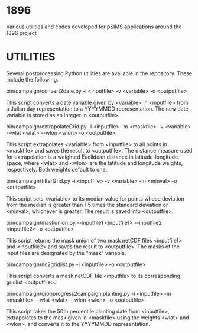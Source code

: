 # 1896
Various utilities and codes developed for pSIMS applications around the 1896 project

UTILITIES
=========

Several postprocessing Python utilities are available in the repository. These include the following.

   bin/campaign/convert2date.py -i \<inputfile\> -v \<variable\> -o \<outputfile\>

This script converts a date variable given by \<variable\> in \<inputfile\> from a Julian day representation to a YYYYMMDD representation. The new date variable is stored as an integer in \<outputfile\>.

   bin/campaign/extrapolateGrid.py -i \<inputfile\> -m \<maskfile\> -v \<variable\> --wlat \<wlat\> --wlon \<wlon\> -o \<outputfile\>

This script extrapolates \<variable\> from \<inputfile\> to all points in \<maskfile\> and saves the result to \<outputfile\>. The distance measure used for extrapolation is a weighted Euclidean distance in latitude-longitude space, where \<wlat\> and \<wlon\> are the latitude and longitude weights, respectively. Both weights default to one.

   bin/campaign/filterGrid.py -i \<inputfile\> -v \<variable\> -m \<minval\> -o \<outputfile\>

This script sets \<variable\> to its median value for points whose deviation from the median is greater than 1.5 times the standard deviation or \<minval\>, whichever is greater. The result is saved into \<outputfile\>.

   bin/campaign/maskunion.py --inputfile1 \<inputfile1\> --inputfile2 \<inputfile2\> -o \<outputfile\>

This script returns the mask union of two mask netCDF files \<inputfile1\> and \<inputfile2\> and saves the result to \<outputfile\>. The masks of the input files are designated by the "mask" variable.

   bin/campaign/nc2gridlist.py -i \<inputfile\> -o \<outputfile\>

This script converts a mask netCDF file \<inputfile\> to its corresponding gridlist \<outputfile\>.

   bin/campaign/cropprogress2campaign.planting.py -i \<inputfile\> -m \<maskfile\> --wlat \<wlat\> --wlon \<wlon\> -o \<outputfile\>

This script takes the 50th percentile planting date from \<inputfile\>, extrapolates to the mask given in \<maskfile\> using the weights \<wlat\> and \<wlon\>, and converts it to the YYYYMMDD representation.
